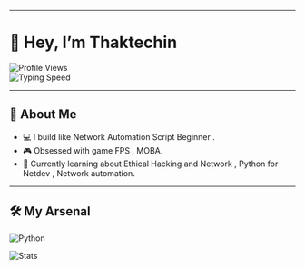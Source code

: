 
---

# 👾 Hey, I’m Thaktechin 


![Profile Views](https://komarev.com/ghpvc/?username=NineMeen&color=brightgreen)  
![Typing Speed](https://img.shields.io/badge/Typing_Speed-53_wpm-orange)  

---

## 🌌 About Me  
- 💻 I build like Network Automation Script Beginner .  
- 🎮 Obsessed with game FPS , MOBA.  
- 🌙 Currently learning about Ethical Hacking and Network , Python for Netdev  , Network automation.  
 

---

## 🛠 My Arsenal   
![Python](https://img.shields.io/badge/-Python-3776AB?style=flat&logo=python)  






![Stats](https://github-readme-stats.vercel.app/api?username=NineMeen&show_icons=true&theme=dark)
